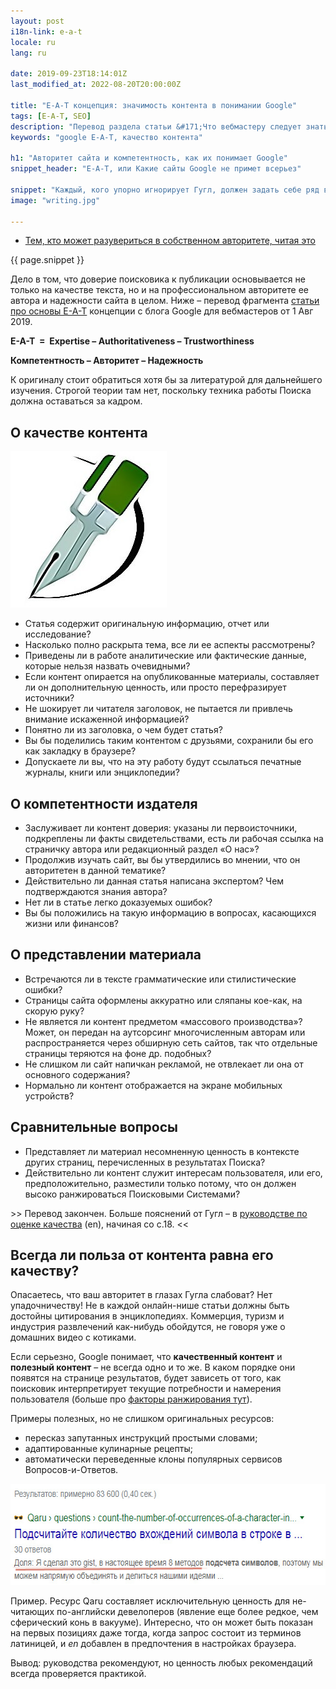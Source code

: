 ```yaml
---
layout: post
i18n-link: e-a-t
locale: ru
lang: ru

date: 2019-09-23T18:14:01Z
last_modified_at: 2022-08-20T20:00:00Z

title: "E-A-T концепция: значимость контента в понимании Google"
tags: [E-A-T, SEO]
description: "Перевод раздела статьи &#171;Что вебмастеру следует знать о ключевых апдейтах Google&#187; в webmasters.googleblog.com (1 авг 2019). Не подстрочный. С комментариями."
keywords: "google E-A-T, качество контента"

h1: "Авторитет сайта и компетентность, как их понимает Google"
snippet_header: "E-A-T, или Какие сайты Google не примет всерьез"

snippet: "Каждый, кого упорно игнорирует Гугл, должен задать себе ряд вопросов. Отвечать жела&#173;тельно начистоту, заранее проверив, какие страницы выходят на первый план в Поиске по целевым запросам."
image: "writing.jpg"

---
```


<ul class="toc txt-right"><li><a href="{{ site.url }}{{ page.url }}#fin">Тем, кто может разувериться в собственном авторитете, читая&nbsp;это</a></li> </ul>
<div>
  <p>{{ page.snippet }}</p>
  <p>Дело в том, что доверие поисковика к публикации основывается не только на качестве текста, но и на профессио&#173;нальном авторитете ее автора и надежности сайта в целом. Ниже – перевод фрагмента <a href="https://webmasters.googleblog.com/2019/08/core-updates.html" rel="noopener">статьи про основы E-A-T</a> концепции с блога Google для вебмастеров от 1 Авг 2019.</p>
  <p class="txt-center"><strong>E-A-T &nbsp;=&nbsp; Expertise – Authoritativeness – Trustworthiness</strong></p>
  <p class="txt-center"><strong>Компетентность – Авторитет – Надежность</strong></p>
  <p>К оригиналу стоит обратиться хотя бы за литературой для дальнейшего изучения. Строгой теории там нет, поскольку техника работы Поиска должна оставаться за кадром.</p>
</div>
<h2>О качестве контента</h2>
<p><img class="fullscreen-right" src="/images/posts/writing.jpg" alt="Текстовый контент" width="250" height="250"></p>
<ul>
  <li>Статья содержит <span class="under">оригинальную инфор&#173;мацию,</span> отчет или исследование?</li>
  <li>Насколько<span class="under"> полно раскрыта тема, </span> все ли ее аспекты рассмотрены?</li>
  <li>Приведены ли в работе аналитические или фактические данные, которые<span class="under"> нельзя назвать очевидными</span>?
  </li>
  <li>Если контент опирается на опубликован&#173;ные материалы, составляет ли <span class="under">он дополни&#173;тельную ценность</span>, или просто перефрази&#173;рует источники?</li>
  <li>Не шокирует ли читателя заголовок, не пытается ли привлечь внимание искаженной информацией?
  </li>
  <li>Понятно ли из заголовка, о чем будет статья?</li>
  <li>Вы бы поделились таким контентом с друзьями, сохранили бы его как закладку в браузере?</li>
  <li>Допускаете ли вы, что на эту работу будут ссылаться печатные журналы, книги или энциклопедии?</li>
</ul>
<h2>О компетентности издателя</h2>
<ul>
  <li><span class="under">Заслуживает ли контент доверия</span>: указаны ли первоисточники, подкреплены ли факты свидетельствами, есть ли рабочая ссылка на страничку автора или редакционный раздел «О нас»?</li>
  <li>Продолжив изучать сайт, вы бы утвер&#173;дились во мнении, что <span class="under">он авторитетен в </span>данной тематике?</li>
  <li>Действительно ли данная статья<span class="under"> написана экспертом?</span> Чем подтверждаются знания автора?
  </li>
  <li>Нет ли в статье легко доказуемых ошибок?</li>
  <li>Вы бы положились на такую информа&#173;цию в вопросах, касающихся жизни или финан&#173;сов?
  </li>
</ul>
<h2>О представлении материала</h2>
<ul>
  <li>Встречаются ли в тексте граммати&#173;ческие или стилистические ошибки?</li>
  <li>Страницы сайта оформлены аккуратно или сляпаны кое-как, на скорую руку?</li>
  <li>Не является ли контент предметом «массового производства»? Может, он передан на аутсорсинг многочисленным авторам или распространяется через обширную сеть сайтов, так что отдельные страницы теряются на фоне др. подобных?</li>
  <li>Не слишком ли сайт напичкан рекла&#173;мой, не отвлекает ли она от основного содержания?
  </li>
  <li>Нормально ли контент отображается на <span class="under">экране мобильных устройств</span>?</li>
</ul>
<h2>Сравнительные вопросы</h2>
<ul>
  <li>Представляет ли материал несомнен&#173;ную ценность в контексте других страниц, перечисленных в результатах Поиска?</li>
  <li>Действительно ли контент служит интересам пользователя, или его, предположительно, разместили только потому, что он должен высоко ранжироваться Поисковыми Системами?
  </li>
</ul>
<p>&gt;&gt; Перевод закончен. Больше пояснений от Гугл – в <a href="https://static.googleusercontent.com/media/guidelines.raterhub.com/en//searchqualityevaluatorguidelines.pdf" rel="noopener" target="_blank">руководстве по оценке качества</a>&nbsp;(en), начиная со с.18. &lt;&lt;</p>
<h2 id="fin">Всегда ли польза от контента равна его качеству?</h2>
<p>Опасаетесь, что ваш авторитет в глазах Гугла слабоват? Нет упадочничеству! Не в каждой онлайн-нише статьи должны быть достойны цитирования в энцик&#173;лопедиях. Коммерция, туризм и индустрия развле&#173;чений как-нибудь обойдутся, не говоря уже о домашних видео с котиками.</p>
<p>Если серьезно, Google понимает, что <b>качественный контент</b> и <b>полезный контент</b> – не всегда одно и то же. В каком порядке они появятся на странице результатов, будет зависеть от того, как поисковик интер&#173;претирует текущие потребности и намерения пользователя (больше про <a href="{{site.url}}/kak-rabotajut-algoritmy-google">факторы ранжирования тут</a>).</p>
<p>Примеры полезных, но не слишком ориги&#173;нальных ресурсов:</p>
<ul>
  <li>пересказ запутанных инструкций простыми словами;</li>
  <li>адаптированные кулинарные рецепты;</li>
  <li>автоматически переве&#173;ден&#173;ные клоны популярных сервисов Вопросов-и-Ответов.</li>
</ul>
<p class="txt-center"><img loading="lazy"  src="/images/posts/qaru-first-position-ru.jpg" alt="Сниппет автоматически переведенной страницы" width="592" height="162"></p>
<p>Пример. Ресурс Qaru составляет исключительную ценность для не-читающих по-английски девелоперов (явление еще более редкое, чем сферический конь в вакууме). Интересно, что он может быть показан на первых позициях даже тогда, когда запрос состоит из терминов латиницей, и <i>en</i> добавлен в предпочтения в настройках браузера.</p>
<p>Вывод: руководства рекомендуют, но ценность любых рекомендаций всегда проверяется практикой.</p>